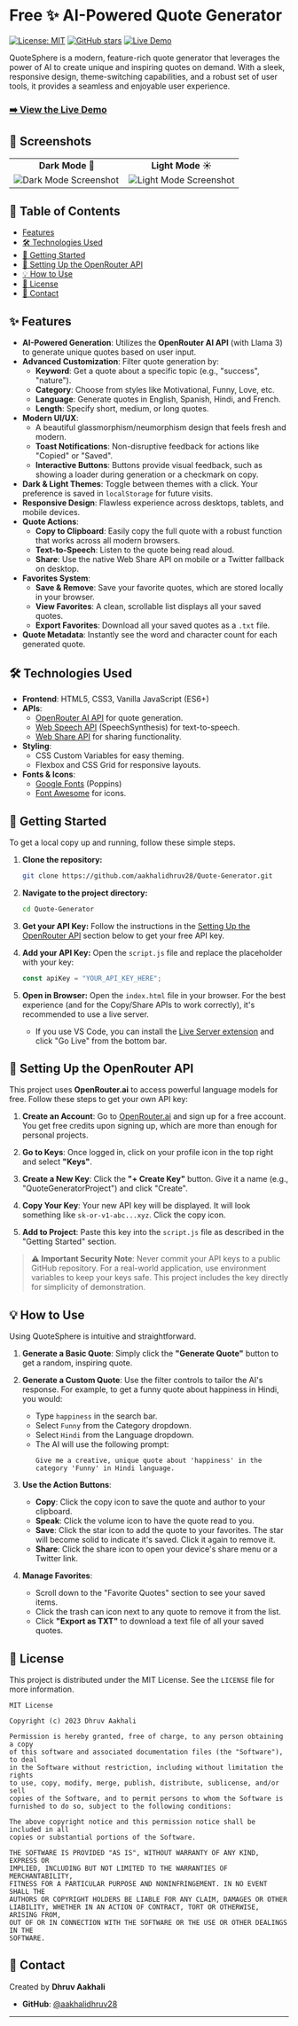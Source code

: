 # Free ✨ AI-Powered Quote Generator

[![License: MIT](https://img.shields.io/badge/License-MIT-yellow.svg)](https://opensource.org/licenses/MIT)
[![GitHub stars](https://img.shields.io/github/stars/aakhalidhruv28/Quote-Generator?style=social)](https://github.com/aakhalidhruv28/Quote-Generator/stargazers)
[![Live Demo](https://img.shields.io/badge/Live-Demo-brightgreen?style=flat-square)](https://aakhalidhruv28.github.io/Quote-Generator/)

QuoteSphere is a modern, feature-rich quote generator that leverages the power of AI to create unique and inspiring quotes on demand. With a sleek, responsive design, theme-switching capabilities, and a robust set of user tools, it provides a seamless and enjoyable user experience.

### **[➡️ View the Live Demo](https://aakhalidhruv28.github.io/Quote-Generator/)**

## 📸 Screenshots

<table width="100%">
  <tr>
    <td width="50%" align="center"><b>Dark Mode 🌙</b></td>
    <td width="50%" align="center"><b>Light Mode ☀️</b></td>
  </tr>
  <tr>
    <td width="50%">
      <!--
        HOW TO ADD YOUR SCREENSHOT:
        1. Take a screenshot of your app in Dark Mode.
        2. Upload it to the root of your GitHub repository.
        3. Replace the placeholder link below with the raw link to your image.
        Example: https://raw.githubusercontent.com/aakhalidhruv28/Quote-Generator/main/dark-mode-screenshot.png
      -->
      <img src="./Dark-Theme.png" alt="Dark Mode Screenshot">
    </td>
    <td width="50%">
      <!--
        HOW TO ADD YOUR SCREENSHOT:
        1. Take a screenshot of your app in Light Mode.
        2. Upload it to the root of your GitHub repository.
        3. Replace the placeholder link below with the raw link to your image.
        Example: https://raw.githubusercontent.com/aakhalidhruv28/Quote-Generator/main/light-mode-screenshot.png
      -->
      <img src="[YOUR_LIGHT_MODE_SCREENSHOT_LINK_HERE]" alt="Light Mode Screenshot">
    </td>
  </tr>
</table>

## 📜 Table of Contents

- [Features](#-features)
- [🛠️ Technologies Used](#️-technologies-used)
- [🚀 Getting Started](#-getting-started)
- [🔑 Setting Up the OpenRouter API](#-setting-up-the-openrouter-api)
- [💡 How to Use](#-how-to-use)
- [📝 License](#-license)
- [👤 Contact](#-contact)

## ✨ Features

- **AI-Powered Generation**: Utilizes the **OpenRouter AI API** (with Llama 3) to generate unique quotes based on user input.
- **Advanced Customization**: Filter quote generation by:
  - **Keyword**: Get a quote about a specific topic (e.g., "success", "nature").
  - **Category**: Choose from styles like Motivational, Funny, Love, etc.
  - **Language**: Generate quotes in English, Spanish, Hindi, and French.
  - **Length**: Specify short, medium, or long quotes.
- **Modern UI/UX**:
  - A beautiful glassmorphism/neumorphism design that feels fresh and modern.
  - **Toast Notifications**: Non-disruptive feedback for actions like "Copied" or "Saved".
  - **Interactive Buttons**: Buttons provide visual feedback, such as showing a loader during generation or a checkmark on copy.
- **Dark & Light Themes**: Toggle between themes with a click. Your preference is saved in `localStorage` for future visits.
- **Responsive Design**: Flawless experience across desktops, tablets, and mobile devices.
- **Quote Actions**:
  - **Copy to Clipboard**: Easily copy the full quote with a robust function that works across all modern browsers.
  - **Text-to-Speech**: Listen to the quote being read aloud.
  - **Share**: Use the native Web Share API on mobile or a Twitter fallback on desktop.
- **Favorites System**:
  - **Save & Remove**: Save your favorite quotes, which are stored locally in your browser.
  - **View Favorites**: A clean, scrollable list displays all your saved quotes.
  - **Export Favorites**: Download all your saved quotes as a `.txt` file.
- **Quote Metadata**: Instantly see the word and character count for each generated quote.

## 🛠️ Technologies Used

- **Frontend**: HTML5, CSS3, Vanilla JavaScript (ES6+)
- **APIs**:
  - [OpenRouter AI API](https://openrouter.ai/) for quote generation.
  - [Web Speech API](https://developer.mozilla.org/en-US/docs/Web/API/Web_Speech_API) (SpeechSynthesis) for text-to-speech.
  - [Web Share API](https://developer.mozilla.org/en-US/docs/Web/API/Web_Share_API) for sharing functionality.
- **Styling**:
  - CSS Custom Variables for easy theming.
  - Flexbox and CSS Grid for responsive layouts.
- **Fonts & Icons**:
  - [Google Fonts](https://fonts.google.com/) (Poppins)
  - [Font Awesome](https://fontawesome.com/) for icons.

## 🚀 Getting Started

To get a local copy up and running, follow these simple steps.

1.  **Clone the repository:**
    ```bash
    git clone https://github.com/aakhalidhruv28/Quote-Generator.git
    ```
2.  **Navigate to the project directory:**
    ```bash
    cd Quote-Generator
    ```
3.  **Get your API Key:**
    Follow the instructions in the [Setting Up the OpenRouter API](#-setting-up-the-openrouter-api) section below to get your free API key.

4.  **Add your API Key:**
    Open the `script.js` file and replace the placeholder with your key:
    ```javascript
    const apiKey = "YOUR_API_KEY_HERE";
    ```
5.  **Open in Browser:**
    Open the `index.html` file in your browser. For the best experience (and for the Copy/Share APIs to work correctly), it's recommended to use a live server.
    - If you use VS Code, you can install the [Live Server extension](https://marketplace.visualstudio.com/items?itemName=ritwickdey.LiveServer) and click "Go Live" from the bottom bar.

## 🔑 Setting Up the OpenRouter API

This project uses **OpenRouter.ai** to access powerful language models for free. Follow these steps to get your own API key:

1.  **Create an Account**: Go to [OpenRouter.ai](https://openrouter.ai/) and sign up for a free account. You get free credits upon signing up, which are more than enough for personal projects.

2.  **Go to Keys**: Once logged in, click on your profile icon in the top right and select **"Keys"**.

3.  **Create a New Key**: Click the **"+ Create Key"** button. Give it a name (e.g., "QuoteGeneratorProject") and click "Create".

4.  **Copy Your Key**: Your new API key will be displayed. It will look something like `sk-or-v1-abc...xyz`. Click the copy icon.

5.  **Add to Project**: Paste this key into the `script.js` file as described in the "Getting Started" section.

> **⚠️ Important Security Note**: Never commit your API keys to a public GitHub repository. For a real-world application, use environment variables to keep your keys safe. This project includes the key directly for simplicity of demonstration.

## 💡 How to Use

Using QuoteSphere is intuitive and straightforward.

1.  **Generate a Basic Quote**: Simply click the **"Generate Quote"** button to get a random, inspiring quote.

2.  **Generate a Custom Quote**: Use the filter controls to tailor the AI's response. For example, to get a funny quote about happiness in Hindi, you would:
    - Type `happiness` in the search bar.
    - Select `Funny` from the Category dropdown.
    - Select `Hindi` from the Language dropdown.
    - The AI will use the following prompt:
      ```
      Give me a creative, unique quote about 'happiness' in the category 'Funny' in Hindi language.
      ```

3.  **Use the Action Buttons**:
    - **Copy**: Click the copy icon to save the quote and author to your clipboard.
    - **Speak**: Click the volume icon to have the quote read to you.
    - **Save**: Click the star icon to add the quote to your favorites. The star will become solid to indicate it's saved. Click it again to remove it.
    - **Share**: Click the share icon to open your device's share menu or a Twitter link.

4.  **Manage Favorites**:
    - Scroll down to the "Favorite Quotes" section to see your saved items.
    - Click the trash can icon next to any quote to remove it from the list.
    - Click **"Export as TXT"** to download a text file of all your saved quotes.

## 📝 License

This project is distributed under the MIT License. See the `LICENSE` file for more information.

```
MIT License

Copyright (c) 2023 Dhruv Aakhali

Permission is hereby granted, free of charge, to any person obtaining a copy
of this software and associated documentation files (the "Software"), to deal
in the Software without restriction, including without limitation the rights
to use, copy, modify, merge, publish, distribute, sublicense, and/or sell
copies of the Software, and to permit persons to whom the Software is
furnished to do so, subject to the following conditions:

The above copyright notice and this permission notice shall be included in all
copies or substantial portions of the Software.

THE SOFTWARE IS PROVIDED "AS IS", WITHOUT WARRANTY OF ANY KIND, EXPRESS OR
IMPLIED, INCLUDING BUT NOT LIMITED TO THE WARRANTIES OF MERCHANTABILITY,
FITNESS FOR A PARTICULAR PURPOSE AND NONINFRINGEMENT. IN NO EVENT SHALL THE
AUTHORS OR COPYRIGHT HOLDERS BE LIABLE FOR ANY CLAIM, DAMAGES OR OTHER
LIABILITY, WHETHER IN AN ACTION OF CONTRACT, TORT OR OTHERWISE, ARISING FROM,
OUT OF OR IN CONNECTION WITH THE SOFTWARE OR THE USE OR OTHER DEALINGS IN THE
SOFTWARE.
```

## 👤 Contact

Created by **Dhruv Aakhali**

- **GitHub**: [@aakhalidhruv28](https://github.com/aakhalidhruv28)

---
